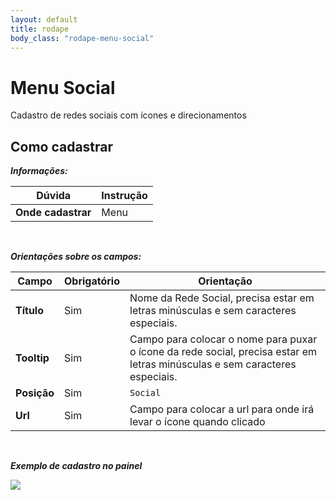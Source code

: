 ```yaml
---
layout: default
title: rodape
body_class: "rodape-menu-social"
---
```




# Menu Social

Cadastro de redes sociais com ícones e direcionamentos


## Como cadastrar


**_Informações:_**

| Dúvida                | Instrução                                                        |
| --------------------- | ---------------------------------------------------------------- |
| **Onde cadastrar**    | Menu                                                          |


&nbsp;

**_Orientações sobre os campos:_**

| Campo               | Obrigatório	         | Orientação                                                            |
| ------------------- | ------------------- | --------------------------------------------------------------------- |
| **Título**          | Sim      | Nome da Rede Social, precisa estar em letras minúsculas e sem caracteres especiais.                      |
| **Tooltip**          | Sim      | Campo para colocar o nome para puxar o ícone da rede social, precisa estar em letras minúsculas e sem caracteres especiais.                |
| **Posição**             | Sim | `Social`|
| **Url** | Sim     | Campo para colocar a url para onde irá levar o ícone quando clicado                                        |

<br>

***Exemplo de cadastro no painel***


<div class="print-painel">
    <img src="{{ site.baseurl }}/arquivos/prints/menu-social.png">
</div>


